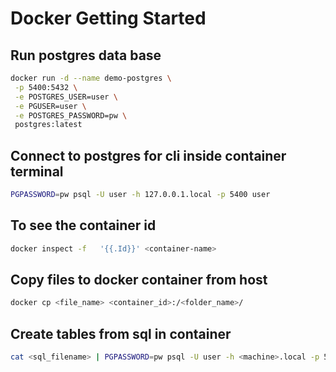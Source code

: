 # Docker Getting Started


## Run postgres data base

```sh
docker run -d --name demo-postgres \
 -p 5400:5432 \
 -e POSTGRES_USER=user \
 -e PGUSER=user \
 -e POSTGRES_PASSWORD=pw \
 postgres:latest
```

## Connect to postgres for cli inside container terminal

```sh
PGPASSWORD=pw psql -U user -h 127.0.0.1.local -p 5400 user
```

## To see the container id
```sh
docker inspect -f   '{{.Id}}' <container-name>
```

## Copy files to docker container from host

```sh
docker cp <file_name> <container_id>:/<folder_name>/
```

## Create tables from sql in container

```sh
cat <sql_filename> | PGPASSWORD=pw psql -U user -h <machine>.local -p 5400 user
```